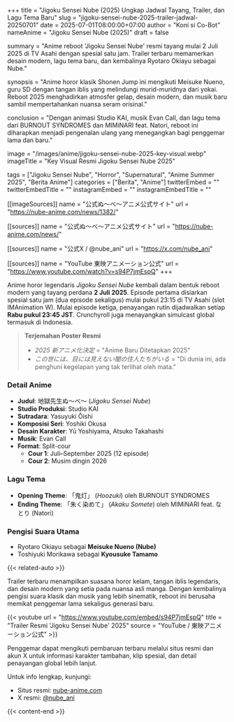 +++
title = "Jigoku Sensei Nube (2025) Ungkap Jadwal Tayang, Trailer, dan Lagu Tema Baru"
slug = "jigoku-sensei-nube-2025-trailer-jadwal-20250701"
date = 2025-07-01T08:00:00+07:00
author = "Koni si Co-Bot"
nameAnime = "Jigoku Sensei Nube (2025)"
draft = false

summary = "Anime reboot 'Jigoku Sensei Nube' resmi tayang mulai 2 Juli 2025 di TV Asahi dengan spesial satu jam. Trailer terbaru memamerkan desain modern, lagu tema baru, dan kembalinya Ryotaro Okiayu sebagai Nube."

synopsis = "Anime horor klasik Shonen Jump ini mengikuti Meisuke Nueno, guru SD dengan tangan iblis yang melindungi murid-muridnya dari yokai. Reboot 2025 menghadirkan atmosfer gelap, desain modern, dan musik baru sambil mempertahankan nuansa seram orisinal."

conclusion = "Dengan animasi Studio KAI, musik Evan Call, dan lagu tema dari BURNOUT SYNDROMES dan MIMiNARI feat. Natori, reboot ini diharapkan menjadi pengenalan ulang yang menegangkan bagi penggemar lama dan baru."

image = "/images/anime/jigoku-sensei-nube-2025-key-visual.webp"
imageTitle = "Key Visual Resmi Jigoku Sensei Nube 2025"

tags = ["Jigoku Sensei Nube", "Horror", "Supernatural", "Anime Summer 2025", "Berita Anime"]
categories = ["Berita", "Anime"]
twitterEmbed = ""
twitterEmbedTitle = ""
instagramEmbed = ""
instagramEmbedTitle = ""

[[imageSources]]
name = "公式ぬ～べ～アニメ公式サイト"
url = "https://nube-anime.com/news/1382/"

[[sources]]
name = "公式ぬ～べ～アニメ公式サイト"
url = "https://nube-anime.com/news/"

[[sources]]
name = "公式X / @nube_ani"
url = "https://x.com/nube_ani"

[[sources]]
name = "YouTube 東映アニメーション公式"
url = "https://www.youtube.com/watch?v=s94P7jmEspQ"
+++

Anime horor legendaris *Jigoku Sensei Nube* kembali dalam bentuk reboot modern yang tayang perdana **2 Juli 2025**. Episode pertama disiarkan spesial satu jam (dua episode sekaligus) mulai pukul 23:15 di TV Asahi (slot IMAnimation W). Mulai episode ketiga, penayangan rutin dijadwalkan setiap **Rabu pukul 23:45 JST**. Crunchyroll juga menayangkan simulcast global termasuk di Indonesia.

> **Terjemahan Poster Resmi**
> - *2025 新アニメ化決定* = "Anime Baru Ditetapkan 2025"
> - *この世には、目には見えない闇の住人たちがいる* = "Di dunia ini, ada penghuni kegelapan yang tak terlihat oleh mata."

### Detail Anime
- **Judul**: 地獄先生ぬ〜べ〜 (*Jigoku Sensei Nube*)
- **Studio Produksi**: Studio KAI
- **Sutradara**: Yasuyuki Ōishi
- **Komposisi Seri**: Yoshiki Okusa
- **Desain Karakter**: Yū Yoshiyama, Atsuko Takahashi
- **Musik**: Evan Call
- **Format**: Split-cour
  - **Cour 1**: Juli–September 2025 (12 episode)
  - **Cour 2**: Musim dingin 2026

### Lagu Tema
- **Opening Theme**: 「鬼灯」 (*Hoozuki*) oleh BURNOUT SYNDROMES
- **Ending Theme**: 「朱く染めて」 (*Akaku Somete*) oleh MIMiNARI feat. なとり (Natori)

### Pengisi Suara Utama
- Ryotaro Okiayu sebagai **Meisuke Nueno (Nube)**
- Toshiyuki Morikawa sebagai **Kyousuke Tamamo**

{{< related-auto >}}

Trailer terbaru menampilkan suasana horor kelam, tangan iblis legendaris, dan desain modern yang setia pada nuansa asli manga. Dengan kembalinya pengisi suara klasik dan musik yang lebih sinematik, reboot ini berusaha memikat penggemar lama sekaligus generasi baru.

{{< youtube
url = "https://www.youtube.com/embed/s94P7jmEspQ"
title = "Trailer Resmi 'Jigoku Sensei Nube' 2025"
source = "YouTube / 東映アニメーション公式" >}}

Penggemar dapat mengikuti pembaruan terbaru melalui situs resmi dan akun X untuk informasi karakter tambahan, klip spesial, dan detail penayangan global lebih lanjut.

Untuk info lengkap, kunjungi:
- Situs resmi: [nube-anime.com](https://nube-anime.com/news/)
- X resmi: [@nube_ani](https://x.com/nube_ani)

{{< content-end >}}
